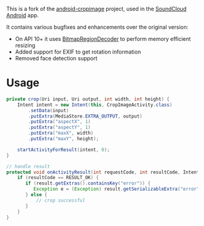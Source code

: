 
This is a fork of the [android-cropimage][] project, used in the [SoundCloud Android][] app.

It contains various bugfixes and enhancements over the original version:

 * On API 10+ it uses [BitmapRegionDecoder][] to perform memory efficient resizing
 * Added support for EXIF to get rotation information
 * Removed face detection support

 # Usage

```java
private crop(Uri input, Uri output, int width, int height) {
    Intent intent = new Intent(this, CropImageActivity.class)
        .setData(input)
        .putExtra(MediaStore.EXTRA_OUTPUT, output)
        .putExtra("aspectX", 1)
        .putExtra("aspectY", 1)
        .putExtra("maxX", width)
        .putExtra("maxY", height);

    startActivityForResult(intent, 0);
}

// handle result
protected void onActivityResult(int requestCode, int resultCode, Intent result) {
    if (resultCode == RESULT_OK) {
       if (result.getExtras().containsKey("error")) {
          Exception e = (Exception) result.getSerializableExtra("error"));
       } else {
           // crop successful
       }
    }
}
```

[android-cropimage]: https://github.com/lvillani/android-cropimage
[SoundCloud Android]: https://play.google.com/store/apps/details?id=com.soundcloud.android
[BitmapRegionDecoder]: http://developer.android.com/reference/android/graphics/BitmapRegionDecoder.html
